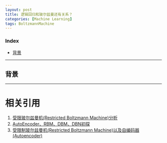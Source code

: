 ```yaml
---
layout: post
title: 逻辑回归和玻尔兹曼还有关系？
categories: [Machine Learning]
tags: BoltzmannMachine
---
```


### Index
<!-- TOC -->
- [背景](#背景)
<!-- /TOC -->

---
## 背景

---
# 相关引用
1. [受限玻尔兹曼机(Restricted Boltzmann Machine)分析](https://www.cnblogs.com/how-chang/p/9638684.html)
2. [AutoEncoder、RBM、DBM、DBN初探](https://blog.csdn.net/u010025211/article/details/50553825)
3. [受限制玻尔兹曼机(Restricted Boltzmann Machine)以及自编码器(Autoencoder)](https://www.ph0en1x.space/2018/02/15/RBM)
